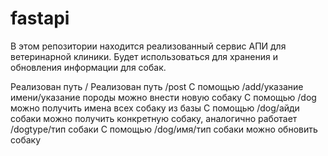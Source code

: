 # fastapi

В этом репозитории находится реализованный сервис АПИ для ветеринарной клиники. Будет использоваться для хранения и обновления информации для собак. 

Реализован путь /
Реализован путь /post
С помощью /add/указание имени/указание породы можно внести новую собаку
С помощью /dog можно получить имена всех собаку из базы
С помощью /dog/айди собаки можно получить конкретную собаку, аналогично работает /dogtype/тип собаки
С помощью /dog/имя/тип собаки можно обновить собаку

